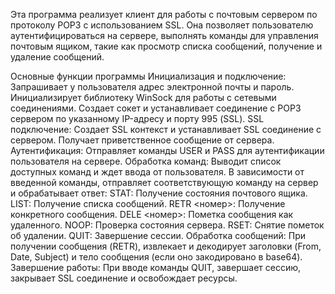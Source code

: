 Эта программа реализует клиент для работы с почтовым сервером по протоколу POP3 с использованием SSL. Она позволяет пользователю аутентифицироваться на сервере, выполнять команды для управления почтовым ящиком, такие как просмотр списка сообщений, получение и удаление сообщений.

Основные функции программы
Инициализация и подключение:
Запрашивает у пользователя адрес электронной почты и пароль.
Инициализирует библиотеку WinSock для работы с сетевыми соединениями.
Создает сокет и устанавливает соединение с POP3 сервером по указанному IP-адресу и порту 995 (SSL).
SSL подключение:
Создает SSL контекст и устанавливает SSL соединение с сервером.
Получает приветственное сообщение от сервера.
Аутентификация:
Отправляет команды USER и PASS для аутентификации пользователя на сервере.
Обработка команд:
Выводит список доступных команд и ждет ввода от пользователя.
В зависимости от введенной команды, отправляет соответствующую команду на сервер и обрабатывает ответ:
STAT: Получение состояния почтового ящика.
LIST: Получение списка сообщений.
RETR <номер>: Получение конкретного сообщения.
DELE <номер>: Пометка сообщения как удаленного.
NOOP: Проверка состояния сервера.
RSET: Снятие пометок об удалении.
QUIT: Завершение сессии.
Обработка сообщений:
При получении сообщения (RETR), извлекает и декодирует заголовки (From, Date, Subject) и тело сообщения (если оно закодировано в base64).
Завершение работы:
При вводе команды QUIT, завершает сессию, закрывает SSL соединение и освобождает ресурсы.
